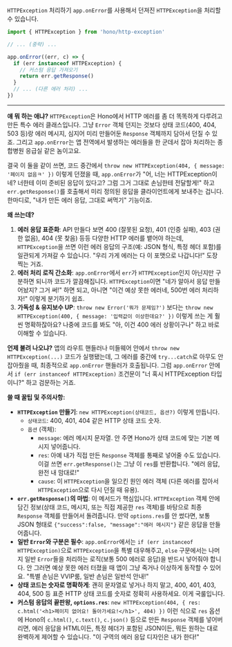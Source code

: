 `HTTPException` 처리하기
`app.onError`를 사용해서 던져진 `HTTPException`을 처리할 수 있습니다.

```javascript
import { HTTPException } from 'hono/http-exception'

// ... (중략) ...

app.onError((err, c) => {
  if (err instanceof HTTPException) {
    // 커스텀 응답 가져오기
    return err.getResponse()
  }
  // ... (다른 에러 처리) ...
})
```

---

**얘 뭐 하는 애냐?**
`HTTPException`은 Hono에서 HTTP 에러를 좀 더 똑똑하게 다루려고 만든 특수 에러 클래스입니다. 그냥 `Error` 객체 던지는 것보다 상태 코드(400, 404, 503 등)랑 에러 메시지, 심지어 미리 만들어둔 `Response` 객체까지 담아서 던질 수 있죠. 그리고 `app.onError`는 앱 전역에서 발생하는 에러들을 한 군데서 잡아 처리하는 종합병원 응급실 같은 놈이고요.

결국 이 둘을 같이 쓰면, 코드 중간에서 `throw new HTTPException(404, { message: '페이지 없음ㅋ' })` 이렇게 던졌을 때, `app.onError`가 "어, 너는 HTTPException이네? 너한테 이미 준비된 응답이 있다고? 그럼 그거 그대로 손님한테 전달할게!" 하고 `err.getResponse()`를 호출해서 미리 정의된 응답을 클라이언트에게 보내주는 겁니다. 한마디로, "내가 만든 에러 응답, 그대로 써먹기" 기능이죠.

**왜 쓰는데?**
1.  **에러 응답 표준화**: API 만들다 보면 400 (잘못된 요청), 401 (인증 실패), 403 (권한 없음), 404 (못 찾음) 등등 다양한 HTTP 에러를 뱉어야 하는데, `HTTPException`을 쓰면 이런 에러 응답의 구조(예: JSON 형식, 특정 헤더 포함)를 일관되게 가져갈 수 있습니다. "우리 가게 에러는 다 이 포맷으로 나갑니다!" 도장 찍는 거죠.
2.  **에러 처리 로직 간소화**: `app.onError`에서 `err`가 `HTTPException`인지 아닌지만 구분하면 되니까 코드가 깔끔해집니다. `HTTPException`이면 "네가 알아서 응답 만들어놨지? 그거 써!" 하면 되고, 아니면 "이건 예상 못한 에러네, 500번 에러 처리하자!" 이렇게 분기하기 쉽죠.
3.  **가독성 & 유지보수 UP**: `throw new Error('뭐가 문제임?')` 보다는 `throw new HTTPException(400, { message: '입력값이 이상한데요?' })` 이렇게 쓰는 게 훨씬 명확하잖아요? 나중에 코드를 봐도 "아, 이건 400 에러 상황이구나" 하고 바로 이해할 수 있습니다.

**언제 불려 나오냐?**
앱의 라우트 핸들러나 미들웨어 안에서 `throw new HTTPException(...)` 코드가 실행됐는데, 그 에러를 중간에 `try...catch`로 아무도 안 잡아줬을 때, 최종적으로 `app.onError` 핸들러가 호출됩니다. 그럼 `app.onError` 안에서 `if (err instanceof HTTPException)` 조건문이 "너 혹시 HTTPException 타입이니?" 하고 검문하는 거죠.

**쓸 때 꿀팁 및 주의사항:**
*   **`HTTPException` 만들기**: `new HTTPException(상태코드, 옵션?)` 이렇게 만듭니다.
    *   `상태코드`: 400, 401, 404 같은 HTTP 상태 코드 숫자.
    *   `옵션` (객체):
        *   `message`: 에러 메시지 문자열. 안 주면 Hono가 상태 코드에 맞는 기본 메시지 넣어줍니다.
        *   `res`: 아예 내가 직접 만든 `Response` 객체를 통째로 넣어줄 수도 있습니다. 이걸 쓰면 `err.getResponse()`는 그냥 이 `res`를 반환합니다. "에러 응답, 완전 내 맘대로!"
        *   `cause`: 이 `HTTPException`을 일으킨 원인 에러 객체 (다른 에러를 잡아서 `HTTPException`으로 다시 던질 때 유용).
*   **`err.getResponse()`의 마법**: 이 메서드가 핵심입니다. `HTTPException` 객체 안에 담긴 정보(상태 코드, 메시지, 또는 직접 제공한 `res` 객체)를 바탕으로 최종 `Response` 객체를 만들어서 돌려줍니다. 만약 `options.res`를 안 썼다면, 보통 JSON 형태로 `{"success":false, "message":"에러 메시지"}` 같은 응답을 만들어줍니다.
*   **일반 `Error`와 구분은 필수**: `app.onError`에서는 `if (err instanceof HTTPException)`으로 `HTTPException`을 특별 대우해주고, `else` 구문에서는 나머지 일반 `Error`들을 처리하는 로직(보통 500 에러로 응답)을 반드시 넣어줘야 합니다. 안 그러면 예상 못한 에러 터졌을 때 앱이 그냥 죽거나 이상하게 동작할 수 있어요. "특별 손님은 VVIP룸, 일반 손님은 일반석 안내!"
*   **상태 코드는 숫자로 명확하게**: 괜히 문자열로 넣거나 하지 말고, 400, 401, 403, 404, 500 등 표준 HTTP 상태 코드를 숫자로 정확히 사용하세요. 이게 국룰입니다.
*   **커스텀 응답의 끝판왕, `options.res`**: `new HTTPException(404, { res: c.html('<h1>페이지 없어요! 돌아가세요!</h1>', 404) })` 이런 식으로 `res` 옵션에 Hono의 `c.html()`, `c.text()`, `c.json()` 등으로 만든 `Response` 객체를 넣어버리면, 에러 응답을 HTML이든, 특정 헤더가 포함된 JSON이든, 뭐든 원하는 대로 완벽하게 제어할 수 있습니다. "이 구역의 에러 응답 디자인은 내가 한다!"